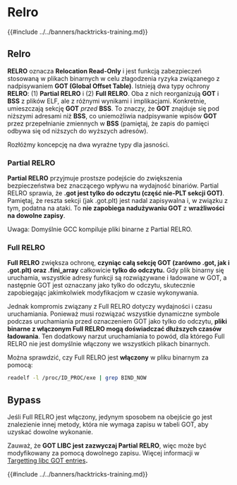# Relro

{{#include ../../banners/hacktricks-training.md}}

## Relro

**RELRO** oznacza **Relocation Read-Only** i jest funkcją zabezpieczeń stosowaną w plikach binarnych w celu złagodzenia ryzyka związanego z nadpisywaniem **GOT (Global Offset Table)**. Istnieją dwa typy ochrony **RELRO**: (1) **Partial RELRO** i (2) **Full RELRO**. Oba z nich reorganizują **GOT** i **BSS** z plików ELF, ale z różnymi wynikami i implikacjami. Konkretnie, umieszczają sekcję **GOT** _przed_ **BSS**. To znaczy, że **GOT** znajduje się pod niższymi adresami niż **BSS**, co uniemożliwia nadpisywanie wpisów **GOT** przez przepełnianie zmiennych w **BSS** (pamiętaj, że zapis do pamięci odbywa się od niższych do wyższych adresów).

Rozłóżmy koncepcję na dwa wyraźne typy dla jasności.

### **Partial RELRO**

**Partial RELRO** przyjmuje prostsze podejście do zwiększenia bezpieczeństwa bez znaczącego wpływu na wydajność binariów. Partial RELRO sprawia, że **.got jest tylko do odczytu (część nie-PLT sekcji GOT)**. Pamiętaj, że reszta sekcji (jak .got.plt) jest nadal zapisywalna i, w związku z tym, podatna na ataki. To **nie zapobiega nadużywaniu GOT** z **wrażliwości na dowolne zapisy**.

Uwaga: Domyślnie GCC kompiluje pliki binarne z Partial RELRO.

### **Full RELRO**

**Full RELRO** zwiększa ochronę, **czyniąc całą sekcję GOT (zarówno .got, jak i .got.plt) oraz .fini_array** całkowicie **tylko do odczytu.** Gdy plik binarny się uruchamia, wszystkie adresy funkcji są rozwiązywane i ładowane w GOT, a następnie GOT jest oznaczany jako tylko do odczytu, skutecznie zapobiegając jakimkolwiek modyfikacjom w czasie wykonywania.

Jednak kompromis związany z Full RELRO dotyczy wydajności i czasu uruchamiania. Ponieważ musi rozwiązać wszystkie dynamiczne symbole podczas uruchamiania przed oznaczeniem GOT jako tylko do odczytu, **pliki binarne z włączonym Full RELRO mogą doświadczać dłuższych czasów ładowania**. Ten dodatkowy narzut uruchamiania to powód, dla którego Full RELRO nie jest domyślnie włączony we wszystkich plikach binarnych.

Można sprawdzić, czy Full RELRO jest **włączony** w pliku binarnym za pomocą:
```bash
readelf -l /proc/ID_PROC/exe | grep BIND_NOW
```
## Bypass

Jeśli Full RELRO jest włączony, jedynym sposobem na obejście go jest znalezienie innej metody, która nie wymaga zapisu w tabeli GOT, aby uzyskać dowolne wykonanie.

Zauważ, że **GOT LIBC jest zazwyczaj Partial RELRO**, więc może być modyfikowany za pomocą dowolnego zapisu. Więcej informacji w [Targetting libc GOT entries](https://github.com/nobodyisnobody/docs/blob/main/code.execution.on.last.libc/README.md#1---targetting-libc-got-entries)**.**

{{#include ../../banners/hacktricks-training.md}}
